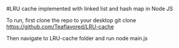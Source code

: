 #LRU cache implemented with linked list and hash map in Node JS

To run, first clone the repo to your desktop
	git clone https://github.com/Teaflavored/LRU-cache

Then navigate to LRU-cache folder and run
	node main.js

